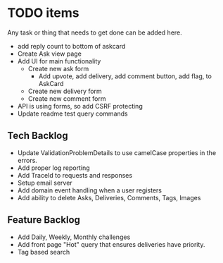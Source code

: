# TODO items

Any task or thing that needs to get done can be added here.

* add reply count to bottom of askcard
* Create Ask view page
* Add UI for main functionality
  * Create new ask form
    * Add upvote, add delivery, add comment button, add flag, to AskCard
  * Create new delivery form
  * Create new comment form
* API is using forms, so add CSRF protecting
* Update readme test query commands

## Tech Backlog

* Update ValidationProblemDetails to use camelCase properties in the errors.
* Add proper log reporting
* Add TraceId to requests and responses
* Setup email server
* Add domain event handling when a user registers
* Add ability to delete Asks, Deliveries, Comments, Tags, Images

## Feature Backlog

* Add Daily, Weekly, Monthly challenges
* Add front page "Hot" query that ensures deliveries have priority.
* Tag based search